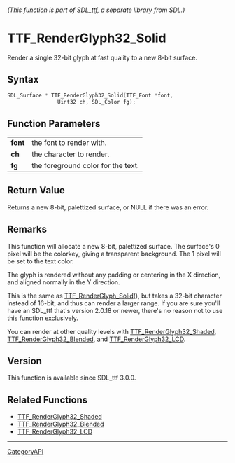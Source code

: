 ###### (This function is part of SDL_ttf, a separate library from SDL.)
# TTF_RenderGlyph32_Solid

Render a single 32-bit glyph at fast quality to a new 8-bit surface.

## Syntax

```c
SDL_Surface * TTF_RenderGlyph32_Solid(TTF_Font *font,
                Uint32 ch, SDL_Color fg);

```

## Function Parameters

|              |                                    |
| ------------ | ---------------------------------- |
| **font**     | the font to render with.           |
| **ch**       | the character to render.           |
| **fg**       | the foreground color for the text. |

## Return Value

Returns a new 8-bit, palettized surface, or NULL if there was an error.

## Remarks

This function will allocate a new 8-bit, palettized surface. The surface's
0 pixel will be the colorkey, giving a transparent background. The 1 pixel
will be set to the text color.

The glyph is rendered without any padding or centering in the X direction,
and aligned normally in the Y direction.

This is the same as [TTF_RenderGlyph_Solid](TTF_RenderGlyph_Solid.md)(), but
takes a 32-bit character instead of 16-bit, and thus can render a larger
range. If you are sure you'll have an SDL_ttf that's version 2.0.18 or
newer, there's no reason not to use this function exclusively.

You can render at other quality levels with
[TTF_RenderGlyph32_Shaded](TTF_RenderGlyph32_Shaded.md),
[TTF_RenderGlyph32_Blended](TTF_RenderGlyph32_Blended.md), and
[TTF_RenderGlyph32_LCD](TTF_RenderGlyph32_LCD.md).

## Version

This function is available since SDL_ttf 3.0.0.

## Related Functions

* [TTF_RenderGlyph32_Shaded](TTF_RenderGlyph32_Shaded.md)
* [TTF_RenderGlyph32_Blended](TTF_RenderGlyph32_Blended.md)
* [TTF_RenderGlyph32_LCD](TTF_RenderGlyph32_LCD.md)

----
[CategoryAPI](CategoryAPI.md)
